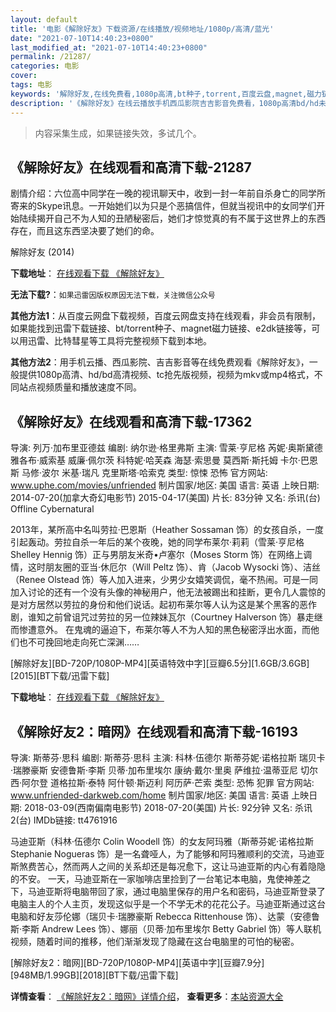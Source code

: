 ```yaml
---
layout: default
title: '电影《解除好友》下载资源/在线播放/视频地址/1080p/高清/蓝光'
date: "2021-07-10T14:40:23+0800"
last_modified_at: "2021-07-10T14:40:23+0800"
permalink: /21287/
categories: 电影
cover:
tags: 电影
keywords: '解除好友,在线免费看,1080p高清,bt种子,torrent,百度云盘,magnet,磁力链,迅雷下载资源'
description: '《解除好友》在线云播放手机西瓜影院吉吉影音免费看，1080p高清bd/hd未删减完整版和tc抢先枪版，mkv/mp4格式，附带bt/torrent种子、magnet/磁力链、百度云盘、网盘资源迅雷下载链接'
---
```


>内容采集生成，如果链接失效，多试几个。


## 《解除好友》在线观看和高清下载-21287

剧情介绍：六位高中同学在一晚的视讯聊天中，收到一封一年前自杀身亡的同学所寄来的Skype讯息。一开始她们以为只是个恶搞信件，但就当视讯中的女同学们开始陆续揭开自己不为人知的丑陋秘密后，她们才惊觉真的有不属于这世界上的东西存在，而且这东西坚决要了她们的命。


解除好友 (2014)

**下载地址**： [在线观看下载 《解除好友》](https://www.btbtdy.me/btdy/dy305.html) 


**无法下载?**：`如果迅雷因版权原因无法下载，关注微信公众号 `

**其他方法1**：从百度云网盘下载视频，百度云网盘支持在线观看，非会员有限制，如果能找到迅雷下载链接、bt/torrent种子、magnet磁力链接、e2dk链接等，可以用迅雷、比特彗星等工具将完整视频下载到本地。

**其他方法2**：用手机云播、西瓜影院、吉吉影音等在线免费观看《解除好友》，一般提供1080p高清、hd/bd高清视频、tc抢先版视频，视频为mkv或mp4格式，不同站点视频质量和播放速度不同。


## 《解除好友》在线观看和高清下载-17362

导演: 列万·加布里亚德兹 编剧: 纳尔逊·格里弗斯 主演: 雪莱·亨尼格 芮妮·奥斯黛德 雅各布·威索基 威廉·佩尔茨 科特妮·哈芙森 海瑟·索思曼 莫西斯·斯托姆 卡尔·巴恩斯 马修·波尔 米基·瑞凡 克里斯塔·哈索克 类型: 惊悚 恐怖 官方网站: www.uphe.com/movies/unfriended 制片国家/地区: 美国 语言: 英语 上映日期: 2014-07-20(加拿大奇幻电影节) 2015-04-17(美国) 片长: 83分钟 又名: 杀讯(台) Offline Cybernatural

2013年，某所高中名叫劳拉·巴恩斯（Heather Sossaman 饰）的女孩自杀，一度引起轰动。劳拉自杀一年后的某个夜晚，她的同学布莱尔·莉莉（雪莱·亨尼格 Shelley Hennig 饰）正与男朋友米奇•卢塞尔（Moses Storm 饰）在网络上调情，这时朋友圈的亚当·休厄尔（Will Peltz 饰）、肯（Jacob Wysocki 饰）、洁丝（Renee Olstead 饰）等人加入进来，少男少女嬉笑调侃，毫不热闹。可是一同加入讨论的还有一个没有头像的神秘用户，他无法被踢出和挂断，更令几人震惊的是对方居然以劳拉的身份和他们说话。起初布莱尔等人认为这是某个黑客的恶作剧，谁知之前曾诅咒过劳拉的另一位辣妹瓦尔（Courtney Halverson 饰）暴走继而惨遭意外。 在鬼魂的逼迫下，布莱尔等人不为人知的黑色秘密浮出水面，而他们也不可挽回地走向死亡深渊……


[解除好友][BD-720P/1080P-MP4][英语特效中字][豆瓣6.5分][1.6GB/3.6GB][2015][BT下载/迅雷下载]

**下载地址**： [在线观看下载 《解除好友》](https://www.btdx8.com/torrent/unfriended_2015.html) 


## 《解除好友2：暗网》在线观看和高清下载-16193

导演: 斯蒂芬·思科 编剧: 斯蒂芬·思科 主演: 科林·伍德尔 斯蒂芬妮·诺格拉斯 瑞贝卡·瑞滕豪斯 安德鲁斯·李斯 贝蒂·加布里埃尔 康纳·戴尔·里奥 萨维拉·温蒂亚尼 切尔西·阿尔登 道格拉斯·泰特 阿什顿·斯迈利 阿历萨·芒索 类型: 恐怖 犯罪 官方网站: www.unfriended-darkweb.com/home 制片国家/地区: 美国 语言: 英语 上映日期: 2018-03-09(西南偏南电影节) 2018-07-20(美国) 片长: 92分钟 又名: 杀讯2(台) IMDb链接: tt4761916

马迪亚斯（科林·伍德尔 Colin Woodell 饰）的女友阿玛雅（斯蒂芬妮·诺格拉斯 Stephanie Nogueras 饰）是一名聋哑人，为了能够和阿玛雅顺利的交流，马迪亚斯煞费苦心，然而两人之间的关系却还是每况愈下，这让马迪亚斯的内心有着隐隐的不安。 一天，马迪亚斯在一家咖啡店里捡到了一台笔记本电脑，鬼使神差之下，马迪亚斯将电脑带回了家，通过电脑里保存的用户名和密码，马迪亚斯登录了电脑主人的个人主页，发现这似乎是一个不学无术的花花公子。马迪亚斯通过这台电脑和好友莎伦娜（瑞贝卡·瑞滕豪斯 Rebecca Rittenhouse 饰）、达蒙（安德鲁斯·李斯 Andrew Lees 饰）、娜丽（贝蒂·加布里埃尔 Betty Gabriel 饰）等人联机视频，随着时间的推移，他们渐渐发现了隐藏在这台电脑里的可怕的秘密。


[解除好友2：暗网][BD-720P/1080P-MP4][英语中字][豆瓣7.9分][948MB/1.99GB][2018][BT下载/迅雷下载]

**详情查看**： [《解除好友2：暗网》详情介绍](/movie/16193/)， **查看更多**：[本站资源大全](/movie/t/all/)

